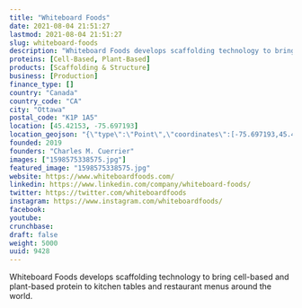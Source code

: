 ```yaml
---
title: "Whiteboard Foods"
date: 2021-08-04 21:51:27
lastmod: 2021-08-04 21:51:27
slug: whiteboard-foods
description: "Whiteboard Foods develops scaffolding technology to bring cell-based and plant-based protein to kitchen tables and restaurant menus around the world."
proteins: [Cell-Based, Plant-Based]
products: [Scaffolding & Structure]
business: [Production]
finance_type: []
country: "Canada"
country_code: "CA"
city: "Ottawa"
postal_code: "K1P 1A5"
location: [45.42153, -75.697193]
location_geojson: "{\"type\":\"Point\",\"coordinates\":[-75.697193,45.42153]}"
founded: 2019
founders: "Charles M. Cuerrier"
images: ["1598575338575.jpg"]
featured_image: "1598575338575.jpg"
website: https://www.whiteboardfoods.com/
linkedin: https://www.linkedin.com/company/whiteboard-foods/
twitter: https://twitter.com/whiteboardfoods
instagram: https://www.instagram.com/whiteboardfoods/
facebook: 
youtube: 
crunchbase: 
draft: false
weight: 5000
uuid: 9428
---
```

Whiteboard Foods develops scaffolding technology to bring cell-based and plant-based protein to kitchen tables and restaurant menus around the world.
